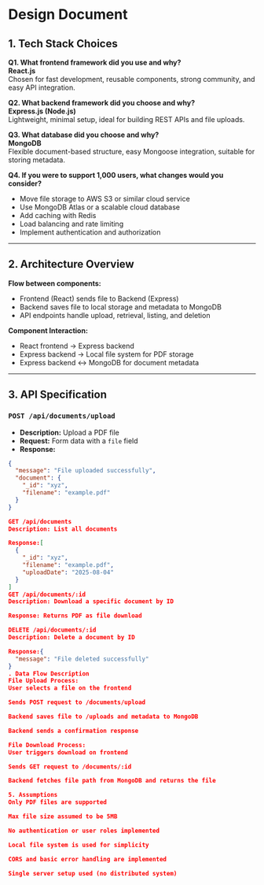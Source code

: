 # Design Document

## 1. Tech Stack Choices

**Q1. What frontend framework did you use and why?**  
**React.js**  
Chosen for fast development, reusable components, strong community, and easy API integration.

**Q2. What backend framework did you choose and why?**  
**Express.js (Node.js)**  
Lightweight, minimal setup, ideal for building REST APIs and file uploads.

**Q3. What database did you choose and why?**  
**MongoDB**  
Flexible document-based structure, easy Mongoose integration, suitable for storing metadata.

**Q4. If you were to support 1,000 users, what changes would you consider?**  
- Move file storage to AWS S3 or similar cloud service  
- Use MongoDB Atlas or a scalable cloud database  
- Add caching with Redis  
- Load balancing and rate limiting  
- Implement authentication and authorization  

---

## 2. Architecture Overview

**Flow between components:**  
- Frontend (React) sends file to Backend (Express)  
- Backend saves file to local storage and metadata to MongoDB  
- API endpoints handle upload, retrieval, listing, and deletion

**Component Interaction:**  
- React frontend → Express backend  
- Express backend → Local file system for PDF storage  
- Express backend ↔ MongoDB for document metadata  

---

## 3. API Specification

### `POST /api/documents/upload`  
- **Description:** Upload a PDF file  
- **Request:** Form data with a `file` field  
- **Response:**
```json
{
  "message": "File uploaded successfully",
  "document": {
    "_id": "xyz",
    "filename": "example.pdf"
  }
}

GET /api/documents
Description: List all documents

Response:[
  {
    "_id": "xyz",
    "filename": "example.pdf",
    "uploadDate": "2025-08-04"
  }
]
GET /api/documents/:id
Description: Download a specific document by ID

Response: Returns PDF as file download

DELETE /api/documents/:id
Description: Delete a document by ID

Response:{
  "message": "File deleted successfully"
}
. Data Flow Description
File Upload Process:
User selects a file on the frontend

Sends POST request to /documents/upload

Backend saves file to /uploads and metadata to MongoDB

Backend sends a confirmation response

File Download Process:
User triggers download on frontend

Sends GET request to /documents/:id

Backend fetches file path from MongoDB and returns the file

5. Assumptions
Only PDF files are supported

Max file size assumed to be 5MB

No authentication or user roles implemented

Local file system is used for simplicity

CORS and basic error handling are implemented

Single server setup used (no distributed system)
